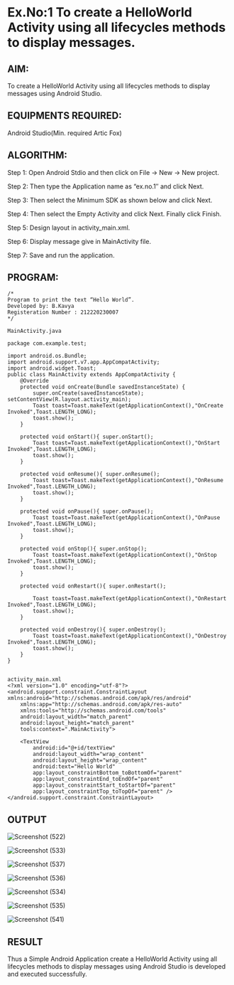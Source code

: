 # Ex.No:1 To create a HelloWorld Activity using all lifecycles methods to display messages.


## AIM:

To create a HelloWorld Activity using all lifecycles methods to display messages using Android Studio.

## EQUIPMENTS REQUIRED:

Android Studio(Min. required Artic Fox)

## ALGORITHM:

Step 1: Open Android Stdio and then click on File -> New -> New project.

Step 2: Then type the Application name as “ex.no.1″ and click Next. 

Step 3: Then select the Minimum SDK as shown below and click Next.

Step 4: Then select the Empty Activity and click Next. Finally click Finish.

Step 5: Design layout in activity_main.xml.

Step 6: Display message give in MainActivity file.

Step 7: Save and run the application.

## PROGRAM:
```
/*
Program to print the text “Hello World”.
Developed by: B.Kavya
Registeration Number : 212220230007
*/

MainActivity.java

package com.example.test;

import android.os.Bundle;
import android.support.v7.app.AppCompatActivity;
import android.widget.Toast;
public class MainActivity extends AppCompatActivity {
    @Override
    protected void onCreate(Bundle savedInstanceState) {
        super.onCreate(savedInstanceState); setContentView(R.layout.activity_main);
        Toast toast=Toast.makeText(getApplicationContext(),"OnCreate Invoked",Toast.LENGTH_LONG);
        toast.show();
    }

    protected void onStart(){ super.onStart();
        Toast toast=Toast.makeText(getApplicationContext(),"OnStart Invoked",Toast.LENGTH_LONG);
        toast.show();
    }

    protected void onResume(){ super.onResume();
        Toast toast=Toast.makeText(getApplicationContext(),"OnResume Invoked",Toast.LENGTH_LONG);
        toast.show();
    }

    protected void onPause(){ super.onPause();
        Toast toast=Toast.makeText(getApplicationContext(),"OnPause Invoked",Toast.LENGTH_LONG);
        toast.show();
    }

    protected void onStop(){ super.onStop();
        Toast toast=Toast.makeText(getApplicationContext(),"OnStop Invoked",Toast.LENGTH_LONG);
        toast.show();
    }

    protected void onRestart(){ super.onRestart();

        Toast toast=Toast.makeText(getApplicationContext(),"OnRestart Invoked",Toast.LENGTH_LONG);
        toast.show();
    }

    protected void onDestroy(){ super.onDestroy();
        Toast toast=Toast.makeText(getApplicationContext(),"OnDestroy Invoked",Toast.LENGTH_LONG);
        toast.show();
    }
}


activity_main.xml
<?xml version="1.0" encoding="utf-8"?>
<android.support.constraint.ConstraintLayout xmlns:android="http://schemas.android.com/apk/res/android"
    xmlns:app="http://schemas.android.com/apk/res-auto"
    xmlns:tools="http://schemas.android.com/tools"
    android:layout_width="match_parent"
    android:layout_height="match_parent"
    tools:context=".MainActivity">

    <TextView
        android:id="@+id/textView"
        android:layout_width="wrap_content"
        android:layout_height="wrap_content"
        android:text="Hello World"
        app:layout_constraintBottom_toBottomOf="parent"
        app:layout_constraintEnd_toEndOf="parent"
        app:layout_constraintStart_toStartOf="parent"
        app:layout_constraintTop_toTopOf="parent" />
</android.support.constraint.ConstraintLayout>
```

## OUTPUT

![Screenshot (522)](https://user-images.githubusercontent.com/75235813/162229824-f082f98d-f8ea-4aab-9489-ffc92e549df9.png)

![Screenshot (533)](https://user-images.githubusercontent.com/75235813/162773867-41cdc271-534c-43a0-8ea3-b8bd48b48904.png)

![Screenshot (537)](https://user-images.githubusercontent.com/75235813/162775008-82f27bfe-f010-40ff-8bfd-2b0b3930bf28.png)

![Screenshot (536)](https://user-images.githubusercontent.com/75235813/162775133-4b038f24-d7ed-4396-ab9b-cec3be48b8e3.png)

![Screenshot (534)](https://user-images.githubusercontent.com/75235813/162775507-9446d453-9d59-42dc-bb2b-bfc1216faadd.png)

![Screenshot (535)](https://user-images.githubusercontent.com/75235813/162775649-2b954ea7-e493-4f94-ad6a-fa234bd087d7.png)

![Screenshot (541)](https://user-images.githubusercontent.com/75235813/162775813-bcba3992-dd19-47f6-94c8-62d18bac26f0.png)


## RESULT
Thus a Simple Android Application create a HelloWorld Activity using all lifecycles methods to display messages using Android Studio is developed and executed successfully.
